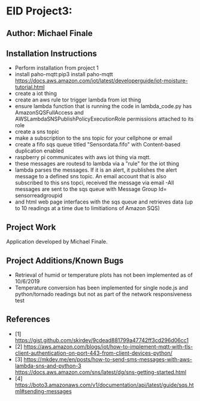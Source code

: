 # EID Project3:
## Author: Michael Finale
## Installation Instructions
- Perform installation from project 1
- install paho-mqtt:pip3 install paho-mqtt
https://docs.aws.amazon.com/iot/latest/developerguide/iot-moisture-tutorial.html
- create a iot thing
- create an aws rule tor trigger lambda from iot thing
- ensure lambda function that is running the code in lambda_code.py has AmazonSQSFullAccess 
and AWSLambdaSNSPublishPolicyExecutionRole permissions attached to its role 
- create a sns topic
- make a subscription to the sns topic for your cellphone or email
- create a fifo sqs queue titled "Sensordata.fifo" with Content-based duplication enabled
- raspberry pi communicates with aws iot thing via mqtt.
- these messages are routesd to lambda via a "rule" for the iot thing
- lambda parses the messages. If it is an alert, it publishes the alert message 
to a defined sns topic. An email account that is also subscribed to this sns topci, 
received the message via email
-All messages are sent to the sqs queue with Message Group Id= sensorreadgroupid
- and html web page interfaces with the sqs queue and retrieves data (up to 10 readings at
a time due to limitiations of Amazon SQS)

 
## Project Work
Application developed by Michael Finale.  



## Project Additions/Known Bugs
 - Retrieval of humid or temperature plots has not been implemented as of 10/6/2019 
 - Temperature conversion has been implemented for single node.js and python/tornado readings but not as part of the network responsiveness test
## References
- [1] https://gist.github.com/skirdey/9cdead881799a47742ff3cd296d06cc1
- [2] https://aws.amazon.com/blogs/iot/how-to-implement-mqtt-with-tls-client-authentication-on-port-443-from-client-devices-python/
- [3] https://mkdev.me/en/posts/how-to-send-sms-messages-with-aws-lambda-sns-and-python-3
https://docs.aws.amazon.com/sns/latest/dg/sns-getting-started.html
- [4] https://boto3.amazonaws.com/v1/documentation/api/latest/guide/sqs.html#sending-messages
